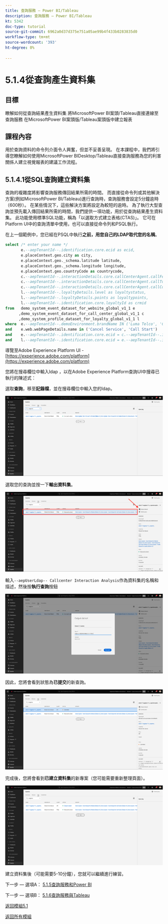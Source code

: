```yaml
---
title: 查詢服務 — Power BI/Tableau
description: 查詢服務 — Power BI/Tableau
kt: 5342
doc-type: tutorial
source-git-commit: 6962a0d37d375e751a05ae99b4f433b0283835d0
workflow-type: tm+mt
source-wordcount: '393'
ht-degree: 0%

---
```


# 5.1.4從查詢產生資料集

## 目標

瞭解如何從查詢結果產生資料集
將MicrosoftPower BI案頭/Tableau直接連線至查詢服務
在MicrosoftPower BI案頭版/Tableau案頭版中建立報表

## 課程內容

用於查詢資料的命令列介面令人興奮，但並不妥善呈現。 在本課程中，我們將引導您瞭解如何使用MicrosoftPower BIDesktop/Tableau直接查詢服務為您的利害關係人建立視覺報表的建議工作流程。

## 5.1.4.1從SQL查詢建立資料集

查詢的複雜度將影響查詢服務傳回結果所需的時間。 而直接從命令列或其他解決方案(例如MicrosoftPower BI/Tableau)進行查詢時，查詢服務會設定5分鐘逾時（600秒）。 在某些情況下，這些解決方案將設定為較短的逾時。 為了執行大型查詢並預先載入傳回結果所需的時間，我們提供一項功能，用於從查詢結果產生資料集。 此功能使用標準SQL功能，稱為「以選取方式建立表格(CTAS)」。 它可在Platform UI中的查詢清單中使用，也可以直接從命令列和PSQL執行。

在上一個範例中，您已經在PSQL中執行&#x200B;**之前，用您自己的LDAP取代您的名稱**。

```sql
select /* enter your name */
       e.--aepTenantId--.identification.core.ecid as ecid,
       e.placeContext.geo.city as city,
       e.placeContext.geo._schema.latitude latitude,
       e.placeContext.geo._schema.longitude longitude,
       e.placeContext.geo.countryCode as countrycode,
       c.--aepTenantId--.interactionDetails.core.callCenterAgent.callFeeling as callFeeling,
       c.--aepTenantId--.interactionDetails.core.callCenterAgent.callTopic as callTopic,
       c.--aepTenantId--.interactionDetails.core.callCenterAgent.callContractCancelled as contractCancelled,
       l.--aepTenantId--.loyaltyDetails.level as loyaltystatus,
       l.--aepTenantId--.loyaltyDetails.points as loyaltypoints,
       l.--aepTenantId--.identification.core.loyaltyId as crmid
from   demo_system_event_dataset_for_website_global_v1_1 e
      ,demo_system_event_dataset_for_call_center_global_v1_1 c
      ,demo_system_profile_dataset_for_loyalty_global_v1_1 l
where  e.--aepTenantId--.demoEnvironment.brandName IN ('Luma Telco', 'Citi Signal')
and    e.web.webPageDetails.name in ('Cancel Service', 'Call Start')
and    e.--aepTenantId--.identification.core.ecid = c.--aepTenantId--.identification.core.ecid
and    l.--aepTenantId--.identification.core.ecid = e.--aepTenantId--.identification.core.ecid;
```

導覽至Adobe Experience Platform UI - [https://experience.adobe.com/platform](https://experience.adobe.com/platform)

您將在搜尋欄位中輸入ldap ，以在Adobe Experience Platform查詢UI中搜尋已執行的陳述式：

選取&#x200B;**查詢**，移至&#x200B;**記錄檔**，並在搜尋欄位中輸入您的ldap。

![search-query-for-ctas.png](./images/search-query-for-ctas.png)

選取您的查詢並按一下&#x200B;**輸出資料集**。

![search-query-for-ctas.png](./images/search-query-for-ctasa.png)

輸入`--aepUserLdap-- Callcenter Interaction Analysis`作為資料集的名稱和描述，然後按&#x200B;**執行查詢**&#x200B;按鈕

![create-ctas-dataset.png](./images/create-ctas-dataset.png)

因此，您將會看到狀態為&#x200B;**已提交**&#x200B;的新查詢。

![ctas-query-submitted.png](./images/ctas-query-submitted.png)

完成後，您將會看到&#x200B;**已建立資料集**&#x200B;的新專案（您可能需要重新整理頁面）。

![ctas-dataset-created.png](./images/ctas-dataset-created.png)

建立資料集後（可能需要5-10分鐘），您就可以繼續進行練習。

下一步 — 選項A： [5.1.5查詢服務和Power BI](./ex5.md)

下一步 — 選項B： [5.1.6查詢服務與Tableau](./ex6.md)

[返回模組5.1](./query-service.md)

[返回所有模組](../../../overview.md)
